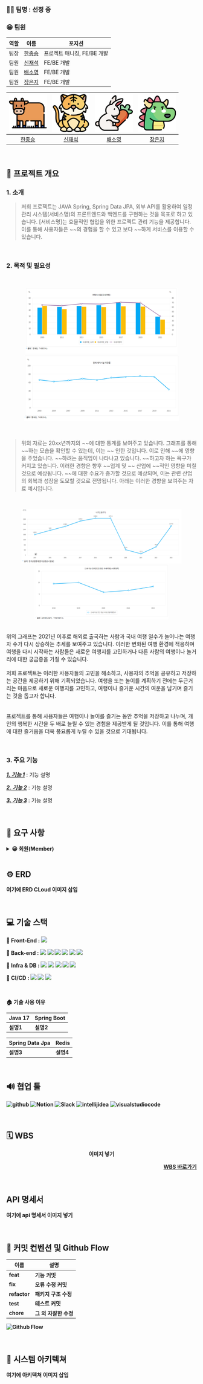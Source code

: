 ### 🙌🏻 팀명 : 선정 중

### 😁 팀원

| 역할 | 이름 | 포지션 |
| --- | --- | --- |
| 팀장 | [한종승](https://github.com/BellWin98) | 프로젝트 매니징, FE/BE 개발 |
| 팀원 | [신재석](https://github.com/MrKeeplearning) | FE/BE 개발 |
| 팀원 | [배소영](https://github.com/qoth-0) | FE/BE 개발 |
| 팀원 | [장은지](https://github.com/Jang-Eun-Ji) | FE/BE 개발 |
 
|<img src="https://github.com/6candoit/Plrecipe/blob/abe45853ca17dede0881dbf0212ea25d74834bac/PNG/cow1.png" height="100">|<img src="https://github.com/6candoit/Plrecipe/blob/abe45853ca17dede0881dbf0212ea25d74834bac/PNG/tiger.png" height="100">|<img src="https://github.com/6candoit/Plrecipe/blob/abe45853ca17dede0881dbf0212ea25d74834bac/PNG/bunny.png" height="100">|<img src="https://github.com/6candoit/Plrecipe/blob/abe45853ca17dede0881dbf0212ea25d74834bac/PNG/dragon.png" height="100">|
|:---:|:---:|:---:|:---:|
| [한종승](https://github.com/BellWin98) | [신재석](https://github.com/MrKeeplearning) | [배소영](https://github.com/qoth-0) | [장은지](https://github.com/Jang-Eun-Ji) |
</div>

<br>

## 📝 프로젝트 개요

### 1. 소개

> 저희 프로젝트는 JAVA Spring, Spring Data JPA, 외부 API를 활용하여 일정 관리 시스템(서비스명)의 프론트엔드와 백엔드를 구현하는 것을 목표로 하고 있습니다.
> [서비스명]는 효율적인 협업을 위한 프로젝트 관리 기능을 제공합니다. 이를 통해 사용자들은 ~~의 경험을 할 수 있고 보다 ~~하게 서비스를 이용할 수 있습니다.

<br>

### 2. 목적 및 필요성
<br/>
<div align="center">
<figure class="half">
 <a href="link"><img src="https://github.com/6candoit/Plrecipe/blob/6df6df5c68a2f455fa2c00be59c41d229cd051c6/PNG/여행자비율통계.png" height=175></a>
 <a href="link"><img src="https://github.com/6candoit/Plrecipe/blob/6df6df5c68a2f455fa2c00be59c41d229cd051c6/PNG/레저시설이용률통계.png" height=175></a>
</figure>
<br/>
</div>

> 위의 자료는 20xx년까지의 ~~에 대한 통계를 보여주고 있습니다. 그래프를 통해 ~~하는 모습을 확인할 수 있는데, 이는 ~~ 인한 것입니다. 이로 인해 ~~에 영향을 주었습니다.
> ~~하려는 움직임이 나타나고 있습니다. ~~하고자 하는 욕구가 커지고 있습니다.
> 이러한 경향은 향후 ~~업계 및 ~~ 산업에 ~~적인 영향을 미칠 것으로 예상됩니다. ~~에 대한 수요가 증가할 것으로 예상되며, 이는 관련 산업의 회복과 성장을 도모할 것으로 전망됩니다.
> 아래는 이러한 경향을 보여주는 자료 예시입니다.

<br>

<div align="center">
<figure class="half">
 <a href="link"><img src="https://github.com/6candoit/Plrecipe/blob/6df6df5c68a2f455fa2c00be59c41d229cd051c6/PNG/내국인출국자통계.png" height=145></a>
 <a href="link"><img src="https://github.com/6candoit/Plrecipe/blob/6df6df5c68a2f455fa2c00be59c41d229cd051c6/PNG/1인평균국내여행일수통계.png" height=145></a>
</figure>
</div>

<br>위의 그래프는 2021년 이후로 해외로 출국하는 사람과 국내 여행 일수가 늘어나는 여행자 수가 다시 상승하는 추세를 보여주고 있습니다. 이러한 변화된 여행 환경에 적응하며 여행을 다시 시작하는 사람들은 새로운 여행지를 고민하거나 다른 사람의 여행이나 놀거리에 대한 궁금증을 가질 수 있습니다.
<br>
<br>저희 프로젝트는 이러한 사용자들의 고민을 해소하고, 사용자의 추억을 공유하고 저장하는 공간을 제공하기 위해 기획되었습니다. 여행을 또는 놀이를 계획하기 전에는 두근거리는 마음으로 새로운 여행지를 고민하고, 여행이나 즐거운 시간의 여운을 남기며 즐기는 것을 돕고자 합니다.  
<br>
<br>프로젝트를 통해 사용자들은 여행이나 놀이를 즐기는 동안 추억을 저장하고 나누며, 개인의 행복한 시간을 두 배로 늘릴 수 있는 경험을 제공받게 될 것입니다. 이를 통해 여행에 대한 즐거움을 더욱 풍요롭게 누릴 수 있을 것으로 기대됩니다.

<br>

### 3. 주요 기능

<em><ins><strong>1. 기능 1</strong></ins></em> :
기능 설명

<em><ins><strong>2. 기능 2</strong></ins></em> :
기능 설명

<em><ins><strong>3. 기능 3</strong></ins></em> :
기능 설명

<br>

## 📝 요구 사항
<details>
<summary><b>😀 회원(Member)</summary>

- **회원가입**
    - 회원가입을 할 수 있다.
    - 회원 권한은 `일반 유저`와 `관리자`로 나뉜다.
- **로그인**
    - 사용자는 일반 로그인을 할 수 있다.
    - 사용자는 소셜 로그인을 할 수 있다.
</details>

<br>

## ⚙️ ERD 
여기에 ERD CLoud 이미지 삽입

<br>

## 💻 기술 스택

📱 **Front-End :** <img src="https://img.shields.io/badge/Vue-4FC08D.svg?&style=flat-square&logo=Vuedotjs&logoColor=white">

📀 **Back-end :** 
<img src="https://img.shields.io/badge/Java17-007396.svg?&style=flat-square&logo=Java&logoColor=white">
<img src="https://img.shields.io/badge/SpringBoot-6DB33F.svg?&style=flat-square&logo=SpringBoot&logoColor=white">
<img src="https://img.shields.io/badge/SpringDataJpa-6DB33F.svg?&style=flat-square&logo=SpringDataJpa&logoColor=white">
<img src="https://img.shields.io/badge/SpringSecurity-6DB33F.svg?&style=flat-square&logo=SpringSecurity&logoColor=white">
<img src="https://img.shields.io/badge/Gradle-02303A.svg?&style=flat-square&logo=Gradle&logoColor=white">
<img src="https://img.shields.io/badge/JWT-000000.svg?&style=flat-square&logo=jsonwebtokens&logoColor=white">

💾 **Infra & DB :**
<img src="https://img.shields.io/badge/MariaDB-4479A1?style=flat-square&logo=MariaDB&logoColor=white">
<img src="https://img.shields.io/badge/AmazonEC2-FF9900?style=flat-square&logo=AmazonEC2&logoColor=white">
<img src="https://img.shields.io/badge/AmazonRDS-527FFF?style=flat-square&logo=AmazonRDS&logoColor=white">
<img src="https://img.shields.io/badge/AmazonS3-569A31?style=flat-square&logo=AmazonS3&logoColor=white">
<img src="https://img.shields.io/badge/Redis-DC382D?style=flat-square&logo=Redis&logoColor=white">

🚀 **CI/CD :**
<img src="https://img.shields.io/badge/GithubActions-2088FF?style=flat-square&logo=GithubActions&logoColor=white">
<img src="https://img.shields.io/badge/Docker-2496ED?style=flat-square&logo=Docker&logoColor=white">
<img src="https://img.shields.io/badge/NGINX-009639?style=flat-square&logo=NGINX&logoColor=white">

<br>

🏠 기술 사용 이유

| **Java 17** | **Spring Boot** |
| --- | --- |
| 설명1 | 설명2 |

| **Spring Data Jpa** | **Redis** |
| --- | --- |
| 설명3 | 설명4 |

<br>

## 🔊 협업 툴
![github](https://img.shields.io/badge/Github-181717.svg?&style=for-the-badge&logo=github&logoColor=white)
![Notion](https://img.shields.io/badge/Notion-000000.svg?&style=for-the-badge&logo=Notion&logoColor=white)
![Slack](https://img.shields.io/badge/Slack-4A154B.svg?&style=for-the-badge&logo=Slack&logoColor=white)
![intellijidea](https://img.shields.io/badge/IntelliJidea-000000.svg?&style=for-the-badge&logo=intellijidea&logoColor=white)
![visualstudiocode](https://img.shields.io/badge/VScode-007ACC.svg?&style=for-the-badge&logo=visualstudiocode&logoColor=white)

<br>

## 🗓️ WBS

<div align="center">
이미지 넣기
</div>

<div align="right">
 
[WBS 바로가기]()
</div>

<br>

## API 명세서
여기에 api 명세서 이미지 넣기

<br>

## 📄 커밋 컨벤션 및 Github Flow

| 이름 | 설명 |
| --- | --- |
| feat | 기능 커밋 |
| fix | 오류 수정 커밋 |
| refactor | 패키지 구조 수정 |
| test | 테스트 커밋 |
| chore | 그 외 자잘한 수정 |

![Github Flow](https://cdn.hashnode.com/res/hashnode/image/upload/v1668070000889/rvf5Hx764.png)

<br>

## 🚀 시스템 아키텍쳐

여기에 아키텍쳐 이미지 삽입

<br>


